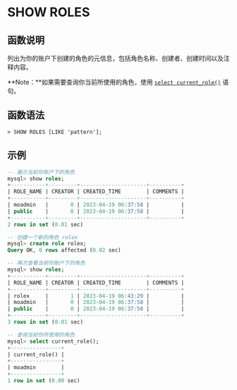 # **SHOW ROLES**

## **函数说明**

列出为你的账户下创建的角色的元信息，包括角色名称、创建者、创建时间以及注释内容。

**Note：**如果需要查询你当前所使用的角色，使用 [`select current_role()`](../../../Functions-and-Operators/system-ops/current_role.md) 语句。

## **函数语法**

```
> SHOW ROLES [LIKE 'pattern'];
```

## **示例**

```sql
-- 展示当前你账户下的角色
mysql> show roles;
+-----------+---------+---------------------+----------+
| ROLE_NAME | CREATOR | CREATED_TIME        | COMMENTS |
+-----------+---------+---------------------+----------+
| moadmin   |       0 | 2023-04-19 06:37:58 |          |
| public    |       0 | 2023-04-19 06:37:58 |          |
+-----------+---------+---------------------+----------+
2 rows in set (0.01 sec)

-- 创建一个新的角色 rolex
mysql> create role rolex;
Query OK, 0 rows affected (0.02 sec)

-- 再次查看当前你账户下的角色
mysql> show roles;
+-----------+---------+---------------------+----------+
| ROLE_NAME | CREATOR | CREATED_TIME        | COMMENTS |
+-----------+---------+---------------------+----------+
| rolex     |       1 | 2023-04-19 06:43:29 |          |
| moadmin   |       0 | 2023-04-19 06:37:58 |          |
| public    |       0 | 2023-04-19 06:37:58 |          |
+-----------+---------+---------------------+----------+
3 rows in set (0.01 sec)

-- 查询当前你所使用的角色
mysql> select current_role();
+----------------+
| current_role() |
+----------------+
| moadmin        |
+----------------+
1 row in set (0.00 sec)
```
